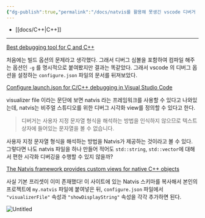 ```yaml
---
{"dg-publish":true,"permalink":"/docs/natvis를 활용해 못생긴 vscode 디버거 예쁘고 똑똑하게 탈바꿈하기/","title":"natvis를 활용해 못생긴 vscode 디버거 예쁘고 똑똑하게 탈바꿈하기"}
---
```


- [[docs/C++\|C++]]
---
[Best debugging tool for C and C++](https://stackoverflow.com/questions/4072014/best-debugging-tool-for-c-and-c)

처음에는 빌드 옵션의 문제라고 생각했다. 그래서 디버그 심볼을 포함하여 컴파일 해주는 옵션인 `-g` 를 명시적으로 붙여봤지만 결과는 똑같았다. 그래서 vscode 의 디버그 옵션을 설정하는 `configure.json` 파일의 문서를 뒤져보았다.

[Configure launch.json for C/C++ debugging in Visual Studio Code](https://code.visualstudio.com/docs/cpp/launch-json-reference#_visualizerfile)

visualizer file 이라는 문단에 보면 natvis 라는 프레임워크를 사용할 수 있다고 나와있는데, natvis는 비주얼 스튜디오를 위한 디버그 시각화 view를 정의할 수 있다고 한다.

> 디버거는 사용자 지정 문자열 형식을 해석하는 방법을 인식하지 않으므로 텍스트 상자에 들어있는 문자열을 볼 수 없습니다.

사용자 지정 문자열 형식을 해석하는 방법을 Natvis가 제공하는 것이라고 볼 수 있다. 그렇다면 나도 natvis 파일을 하나 만들어 적어도 `std::string`, `std::vector`에 대해서 편한 시각화 디버깅을 수행할 수 있지 않을까?

[The Natvis framework provides custom views for native C++ objects](https://code.visualstudio.com/docs/cpp/natvis)

사실 기본 프리셋이 이미 존재했다! 이 사이트에 있는 Natvis 스키마를 복사해서 본인의 프로젝트에 `my.natvis` 파일에 붙여넣은 뒤, `configure.json` 파일에서 `"visualizerFile"` 속성과 `"showDisplayString"` 속성을 각각 추가하면 된다.

![Untitled](https://s3-us-west-2.amazonaws.com/secure.notion-static.com/f37b9f2f-cc0b-483f-bd0c-d62734f3b46a/Untitled.png)
